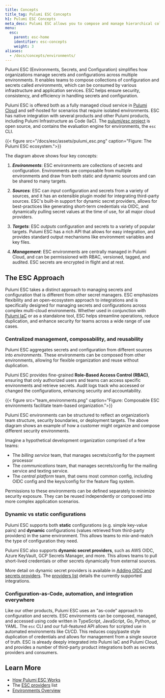 ```yaml
---
title: Concepts
title_tag: Pulumi ESC Concepts
h1: Pulumi ESC Concepts
meta_desc: Pulumi ESC allows you to compose and manage hierarchical collections of configuration and secrets and consume them in various ways.
menu:
  esc:
    parent: esc-home
    identifier: esc-concepts
    weight: 3
aliases:
  - /docs/concepts/environments/
---
```


Pulumi ESC (Environments, Secrets, and Configuration) simplifies how organizations manage secrets and configurations across multiple environments. It enables teams to compose collections of configuration and secrets called *environments*, which can be consumed by various infrastructure and application services. ESC helps ensure security, consistency, and efficiency in handling secrets and configuration.

Pulumi ESC is offered both as a fully managed cloud service in [Pulumi Cloud](/docs/pulumi-cloud/) and self-hosted for scenarios that require isolated environments. ESC has native integration with several products and other Pulumi products, including Pulumi Infrastructure as Code (IaC). The [pulumi/esc project](https://github.com/pulumi/esc) is open source, and contains the evaluation engine for environments, the `esc` CLI.

{{< figure src="/docs/esc/assets/pulumi_esc.png" caption="Figure: The Pulumi ESC ecosystem.">}}

The diagram above shows four key concepts:

1. ***Environments***: ESC environments are collections of secrets and configuration. Environments are composable from multiple environments and draw from both static and dynamic sources and can be shared to many targets.

2. ***Sources***: ESC can *input* configuration and secrets from a variety of sources, and it has an extensible plugin model for integrating third-party sources. ESC's built-in support for dynamic secret providers, allows for best-practices like generating short-term credentials via OIDC, and dynamically pulling secret values at the time of use, for all major cloud providers.

3. ***Targets***: ESC *outputs* configuration and secrets to a variety of popular targets. Pulumi ESC has a rich API that allows for easy integration, and provides standard output mechanisms like environment variables and key files.

4. ***Management***: ESC environments are centrally managed in Pulumi Cloud, and can be permissioned with RBAC, versioned, tagged, and audited. ESC secrets are encrypted in flight and at rest.

## The ESC Approach

Pulumi ESC takes a distinct approach to managing secrets and configuration that is different from other secret managers. ESC emphasizes flexibility and an open-ecosystem approach to integrations and is specifically designed for managing secrets and configurations across complex multi-cloud environments. Whether used in conjunction with [Pulumi IaC](/docs/iac/) or as a standalone tool, ESC helps streamline operations, reduce duplication, and enhance security for teams across a wide range of use cases.

### Centralized management, composability, and reusability

Pulumi ESC aggregates secrets and configuration from different sources into *environments*. These environments can be composed from other environments, allowing for flexible organization and reuse without duplication.

Pulumi ESC provides fine-grained **Role-Based Access Control (RBAC)**, ensuring that only authorized users and teams can access specific environments and retrieve secrets. Audit logs track who accessed or changed the configurations, enhancing security and accountability.

{{< figure src="team_environments.png" caption="Figure: Composable ESC environments facilitate team-based organization.">}}

Pulumi ESC environments can be structured to reflect an organization’s team structure, security boundaries, or deployment targets. The above diagram shows an example of how a customer might organize and compose different security environments.

Imagine a hypothetical development organization comprised of a few teams:

* The *billing service* team, that manages secrets/config for the payment processor
* The *communications* team, that manages secrets/config for the mailing service and texting service.
* The *central platform* team, that owns most common config, including OIDC config and the keys/config for the feature flag system.

Permissions to these environments can be defined separately to minimize security exposure. They can be reused independently or composed into more complex application scenarios.

### Dynamic vs static configurations

Pulumi ESC supports both **static** configurations (e.g. simple key-value pairs) and **dynamic** configurations (values retrieved from third-party providers) in the same environment. This allows teams to mix-and-match the type of configuration they need.

Pulumi ESC also supports **dynamic secret providers**, such as AWS OIDC, Azure KeyVault, GCP Secrets Manager, and more. This allows teams to pull short-lived credentials or other secrets dynamically from external sources.

More detail on dynamic secret providers is available in [Adding OIDC and secrets providers](/docs/esc/environments/working-with-environments/#using-secrets-providers-and-oidc). The [providers list](/docs/esc/integrations/) details the currently supported integrations.

### Configuration-as-Code, automation, and integration everywhere

Like our other products, Pulumi ESC uses an "as-code" approach to configuration and secrets. ESC environments can be composed, managed, and accessed using code written in TypeScript, JavaScript, Go, Python, or YAML. The `esc` CLI and our full-featured API allows for scripted use in automated environments like CI/CD. This reduces copy/paste style duplication of credentials and allows for management from a single source of truth. ESC is already deeply integrated into Pulumi IaC and Pulumi Cloud, and provides a number of third-party product integrations both as secrets providers and consumers.

## Learn More

* [How Pulumi ESC Works](/docs/esc/concepts/how-esc-works)
* The [ESC providers](/docs/esc/integrations/) list
* [Environments Overview](/docs/esc/environments/)
